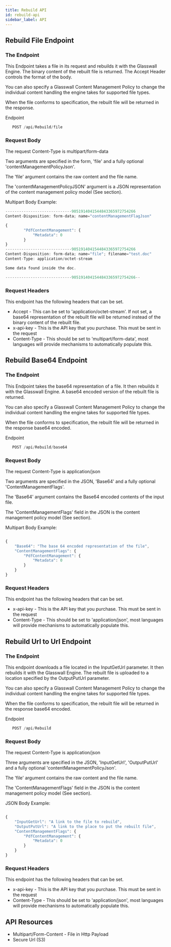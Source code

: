 ```yaml
---
title: Rebuild API
id: rebuild-api
sidebar_label: API
---
```


## Rebuild File Endpoint

### The Endpoint

<div class="api-details">
    <div class="api-details-left api-details-column">
        <p>This Endpoint takes a file in its request and rebuilds it with the Glasswall Engine. The binary content of the rebuilt file is returned. The Accept Header controls the format of the body.</p>
        <p>You can also specify a Glasswall Content Management Policy to change the individual content handling the engine takes for supported file types. </p>
        <p>When the file conforms to specification, the rebuilt file will be returned in the response.</p>
    </div>
    <div class="api-details-right  api-details-column">
        <div class="api-details-example">
            <div class="api-details-example-top">
            Endpoint
            </div>

```javascript
   POST /api/Rebuild/file
```

</div>
    </div>
</div>

### Request Body

<div class="api-details">
    <div class="api-details-left api-details-column">
        <p>The request Content-Type is multipart/form-data </p>
        <p>Two arguments are specified in the form, 'file' and a fully optional 'contentManagementPolicyJson'. </p>
        <p>The 'file' argument contains the raw content and the file name.</p>
        <p>The 'contentManagementPolicyJSON' argument is a JSON representation of the content management policy model (See section).</p>
    </div>
    <div class="api-details-right  api-details-column">
        <div class="api-details-example">
            <div class="api-details-example-top">
            Multipart Body Example:
            </div>
            

```javascript
-----------------------------9051914041544843365972754266
Content-Disposition: form-data; name="contentManagementFlagJson"

{
		"PdfContentManagement": {
			"Metadata": 0
		}
}
-----------------------------9051914041544843365972754266
Content-Disposition: form-data; name="file"; filename="test.doc"
Content-Type: application/octet-stream

Some data found inside the doc.

-----------------------------9051914041544843365972754266--
```

</div>
</div>
</div>

### Request Headers

<div class="api-details">
        <p>This endpoint has the following headers that can be set. </p>
        <ul>
            <li>Accept - This can be set to 'application/octet-stream'. If not set, a base64 representation of the rebuilt file will be returned instead of the binary content of the rebuilt file.</li>
            <li>x-api-key - This is the API key that you purchase. This must be sent in the request</li>
            <li>Content-Type - This should be set to 'multipart/form-data', most languages will provide mechanisms to automatically populate this.</li>
        </ul>
</div>

## Rebuild Base64 Endpoint

### The Endpoint

<div class="api-details">
    <div class="api-details-left api-details-column">
        <p>This Endpoint takes the base64 representation of a file. It then rebuilds it with the Glasswall Engine. A base64 encoded version of the rebuilt file is returned. </p>
        <p>You can also specify a Glasswall Content Management Policy to change the individual content handling the engine takes for supported file types. </p>
        <p>When the file conforms to specification, the rebuilt file will be returned in the response base64 encoded.</p>
    </div>
    <div class="api-details-right  api-details-column">
        <div class="api-details-example">
            <div class="api-details-example-top">
            Endpoint
            </div>

```javascript
   POST /api/Rebuild/base64
```

</div>
    </div>
</div>

### Request Body

<div class="api-details">
    <div class="api-details-left api-details-column">
        <p>The request Content-Type is application/json </p>
        <p>Two arguments are specified in the JSON, 'Base64' and a fully optional 'ContentManagementFlags'. </p>
        <p>The 'Base64' argument contains the Base64 encoded contents of the input file.</p>
        <p>The 'ContentManagementFlags' field in the JSON is the content management policy model (See section).</p>
    </div>
    <div class="api-details-right  api-details-column">
        <div class="api-details-example">
            <div class="api-details-example-top">
            Multipart Body Example:
            </div>
            

```javascript

{
    "Base64": "The base 64 encoded representation of the file",
    "ContentManagementFlags": {
		"PdfContentManagement": {
            "Metadata": 0
        }
    }
}

```

</div>
</div>
</div>

### Request Headers

<div class="api-details">
        <p>This endpoint has the following headers that can be set. </p>
        <ul>
            <li>x-api-key - This is the API key that you purchase. This must be sent in the request</li>
            <li>Content-Type - This should be set to 'application/json', most languages will provide mechanisms to automatically populate this.</li>
        </ul>
</div>

## Rebuild Url to Url Endpoint

### The Endpoint

<div class="api-details">
    <div class="api-details-left api-details-column">
        <p>This endpoint downloads a file located in the InputGetUrl parameter. It then rebuilds it with the Glasswall Engine. The rebuilt file is uploaded to a location specified by the OutputPutUrl parameter. </p>
        <p>You can also specify a Glasswall Content Management Policy to change the individual content handling the engine takes for supported file types. </p>
        <p>When the file conforms to specification, the rebuilt file will be returned in the response base64 encoded.</p>
    </div>
    <div class="api-details-right  api-details-column">
        <div class="api-details-example">
            <div class="api-details-example-top">
            Endpoint
            </div>

```javascript
   POST /api/Rebuild
```

</div>
</div>
</div>


### Request Body

<div class="api-details">
    <div class="api-details-left api-details-column">
        <p>The request Content-Type is application/json </p>
        <p>Three arguments are specified in the JSON, 'InputGetUrl', 'OutputPutUrl' and a fully optional 'contentManagementPolicyJson'. </p>
        <p>The 'file' argument contains the raw content and the file name.</p>
        <p>The 'ContentManagementFlags' field in the JSON is the content management policy model (See section).</p>
    </div>
    <div class="api-details-right  api-details-column">
        <div class="api-details-example">
            <div class="api-details-example-top">
            JSON Body Example:
            </div>
            

```javascript

{
    "InputGetUrl": "A link to the file to rebuild",
    "OutputPutUrl": "A link to the place to put the rebuilt file",
    "ContentManagementFlags": {
		"PdfContentManagement": {
            "Metadata": 0
        }
    }
}

```

</div>
</div>
</div>


### Request Headers

<div class="api-details">
        <p>This endpoint has the following headers that can be set. </p>
        <ul>
            <li>x-api-key - This is the API key that you purchase. This must be sent in the request</li>
            <li>Content-Type - This should be set to 'application/json', most languages will provide mechanisms to automatically populate this.</li>
        </ul>
</div>

## API Resources

- Multipart/Form-Content - File in Http Payload
- Secure Url (S3)
